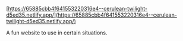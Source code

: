 [https://65885cbb4f641553220316e4--cerulean-twilight-d5ed35.netlify.app/](https://65885cbb4f641553220316e4--cerulean-twilight-d5ed35.netlify.app/)

A fun website to use in certain situations.

